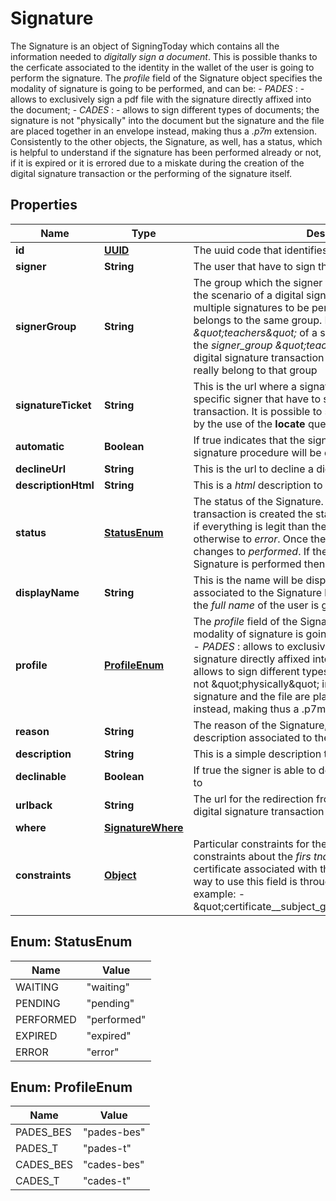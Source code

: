 

# Signature

The Signature is an object of SigningToday which contains all the information needed to _digitally sign a document_. This is possible thanks to the cerficate associated to the identity in the wallet of the user is going to perform the signature. The _profile_ field of the Signature object specifies the modality of signature is going to be performed, and can be:   - _PADES_ :     - allows to exclusively sign a pdf file with the signature     directly affixed into the document;   - _CADES_ :     - allows to sign different types of documents; the signature     is not \"physically\" into the document but the signature and the file     are placed together in an envelope instead, making thus a _.p7m_     extension.  Consistently to the other objects, the Signature, as well, has a status, which is helpful to understand if the signature has been performed already or not, if it is expired or it is errored due to a miskate during the creation of the digital signature transaction or the performing of the signature itself. 
## Properties

Name | Type | Description | Notes
------------ | ------------- | ------------- | -------------
**id** | [**UUID**](UUID.md) | The uuid code that identifies the Signature |  [optional]
**signer** | **String** | The user that have to sign the digital signature transaction |  [optional]
**signerGroup** | **String** | The group which the signer belongs. This field is used in the scenario of a digital signature transaction that has multiple signatures to be performed, where the signers belongs to the same group. Let&#39;s think to the group _\&quot;teachers\&quot;_ of a school. Thus is possible to add the _signer_group_ _\&quot;teachers\&quot;_ as signers of the digital signature transaction without worrying about who really belong to that group |  [optional]
**signatureTicket** | **String** | This is the url where a signature tray is predisposed for a specific signer that have to sign a specific digital signature transaction. It is possible to set the signature tray language by the use of the **locate** query string - e.g. *?locate&#x3D;en*  |  [optional]
**automatic** | **Boolean** | If true indicates that the signer is an _automatic_ one, thus the signature procedure will be different from a regular signer |  [optional]
**declineUrl** | **String** | This is the url to decline a digital signature transaction |  [optional]
**descriptionHtml** | **String** | This is a _html_ description to attach with the Signature |  [optional]
**status** | [**StatusEnum**](#StatusEnum) | The status of the Signature. As the digital signature transaction is created the status of the Signature is _waiting_, if everything is legit than the status changes to _pending_, otherwise to _error_. Once the Signature is made the status changes to _performed_. If the DST expires before the Signature is performed then the status changes to _expired_ |  [optional]
**displayName** | **String** | This is the name will be displayed on the signature tray associated to the Signature has to be performed. Usually is the _full name_ of the user is going to sign |  [optional]
**profile** | [**ProfileEnum**](#ProfileEnum) | The _profile_ field of the Signature object specifies the modality of signature is going to be performed, and can be:   - _PADES_ : allows to exclusively sign a pdf file with the signature     directly affixed into the document;   - _CADES_ : allows to sign different types of documents; the signature     is not \&quot;physically\&quot; into the document but the signature and the file     are placed together in an envelope instead, making thus a .p7m extension.  |  [optional]
**reason** | **String** | The reason of the Signature, or rather a motivational description associated to the Signature |  [optional]
**description** | **String** | This is a simple description to attach with the Signature |  [optional]
**declinable** | **Boolean** | If true the signer is able to decline the Signature if he wants to |  [optional]
**urlback** | **String** | The url for the redirection from Signature tray when the digital signature transaction is completed or annulled |  [optional]
**where** | [**SignatureWhere**](SignatureWhere.md) |  |  [optional]
**constraints** | [**Object**](.md) | Particular constraints for the Signature. For example constraints about the _firs tname_ or _last name_ of the certificate associated with the identity is going to sign. The way to use this field is through the _django lookups_, for example:   - \&quot;certificate__subject_givenName__iexact&#x3D;JOHN\&quot;  |  [optional]



## Enum: StatusEnum

Name | Value
---- | -----
WAITING | &quot;waiting&quot;
PENDING | &quot;pending&quot;
PERFORMED | &quot;performed&quot;
EXPIRED | &quot;expired&quot;
ERROR | &quot;error&quot;



## Enum: ProfileEnum

Name | Value
---- | -----
PADES_BES | &quot;pades-bes&quot;
PADES_T | &quot;pades-t&quot;
CADES_BES | &quot;cades-bes&quot;
CADES_T | &quot;cades-t&quot;



